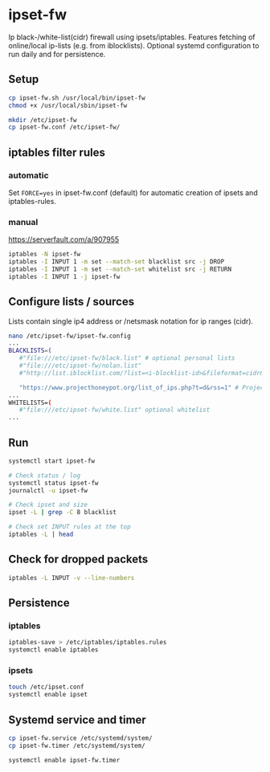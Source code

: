 ipset-fw
===============

Ip black-/white-list(cidr) firewall using ipsets/iptables.
Features fetching of online/local ip-lists (e.g. from iblocklists).
Optional systemd configuration to run daily and for persistence.

## Setup
```sh
cp ipset-fw.sh /usr/local/bin/ipset-fw
chmod +x /usr/local/sbin/ipset-fw

mkdir /etc/ipset-fw
cp ipset-fw.conf /etc/ipset-fw/

```

## iptables filter rules
### automatic
Set `FORCE=yes` in ipset-fw.conf (default) for automatic creation of ipsets and iptables-rules.
### manual
https://serverfault.com/a/907955
```sh
iptables -N ipset-fw
iptables -I INPUT 1 -m set --match-set blacklist src -j DROP
iptables -I INPUT 1 -m set --match-set whitelist src -j RETURN
iptables -I INPUT 1 -j ipset-fw
```

## Configure lists / sources
Lists contain single ip4 address or /netsmask notation for ip ranges (cidr).
```sh
nano /etc/ipset-fw/ipset-fw.config
...
BLACKLISTS=(
   #"file:///etc/ipset-fw/black.list" # optional personal lists
   #"file:///etc/ipset-fw/nolan.list"
   #"http://list.iblocklist.com/?list=<i-blocklist-id>&fileformat=cidr&archiveformat=&username=<user>&pin=<pin>" # i-blocklist personal list

   "https://www.projecthoneypot.org/list_of_ips.php?t=d&rss=1" # Project Honey Pot...
...
WHITELISTS=(
   #"file:///etc/ipset-fw/white.list" optional whitelist
...
```

## Run
```sh
systemctl start ipset-fw

# Check status / log
systemctl status ipset-fw
journalctl -u ipset-fw

# Check ipset and size
ipset -L | grep -C 8 blacklist

# Check set INPUT rules at the top
iptables -L | head
```

## Check for dropped packets
```sh
iptables -L INPUT -v --line-numbers
```

## Persistence
### iptables
```sh
iptables-save > /etc/iptables/iptables.rules
systemctl enable iptables
```
### ipsets
```sh
touch /etc/ipset.conf
systemctl enable ipset
```

## Systemd service and timer
```sh
cp ipset-fw.service /etc/systemd/system/
cp ipset-fw.timer /etc/systemd/system/

systemctl enable ipset-fw.timer
```
